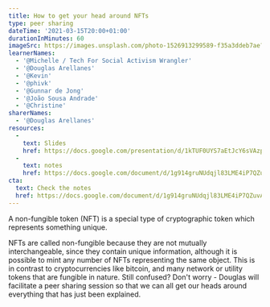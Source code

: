 ```yaml
---
title: How to get your head around NFTs
type: peer sharing
dateTime: '2021-03-15T20:00+01:00'
durationInMinutes: 60
imageSrc: https://images.unsplash.com/photo-1526913299589-f35a3ddeb7ae?ixid=MXwxMjA3fDB8MHxwaG90by1wYWdlfHx8fGVufDB8fHw%3D&ixlib=rb-1.2.1&auto=format&fit=crop&w=1568&q=80
learnerNames:
  - '@Michelle / Tech For Social Activism Wrangler'
  - '@Douglas Arellanes'
  - '@Kevin'
  - '@phivk'
  - '@Gunnar de Jong'
  - '@João Sousa Andrade'
  - '@Christine'
sharerNames: 
  - '@Douglas Arellanes'
resources:
  -
    text: Slides
    href: https://docs.google.com/presentation/d/1kTUF0UYS7aEtJcY6sVAzp3aMwBZjtQirmR1c0tWfTcw/edit?usp=sharing
  -
    text: notes
    href: https://docs.google.com/document/d/1g914gruNUdqjl83LME4iP7QZuvA_YFDfFPfABe7IgNg/edit?usp=sharing
cta:
  text: Check the notes
  href: https://docs.google.com/document/d/1g914gruNUdqjl83LME4iP7QZuvA_YFDfFPfABe7IgNg/edit?usp=sharing
---
```

A non-fungible token (NFT) is a special type of cryptographic token which represents something unique.
<!--more-->
NFTs are called non-fungible because they are not mutually interchangeable, since they contain unique information, although it is possible to mint any number of NFTs representing the same object. This is in contrast to cryptocurrencies like bitcoin, and many network or utility tokens that are fungible in nature.
Still confused? Don't worry - Douglas will facilitate a peer sharing session so that we can all get our heads around everything that has just been explained.

<div class="typeform-widget" data-url="https://form.typeform.com/to/pxpgdNrK?typeform-medium=embed-snippet" data-transparency="100" data-hide-headers="true" data-hide-footer="true" style="width: 100%; height: 500px;"></div> <script> (function() { var qs,js,q,s,d=document, gi=d.getElementById, ce=d.createElement, gt=d.getElementsByTagName, id="typef_orm", b="https://embed.typeform.com/"; if(!gi.call(d,id)) { js=ce.call(d,"script"); js.id=id; js.src=b+"embed.js"; q=gt.call(d,"script")[0]; q.parentNode.insertBefore(js,q) } })() </script>
